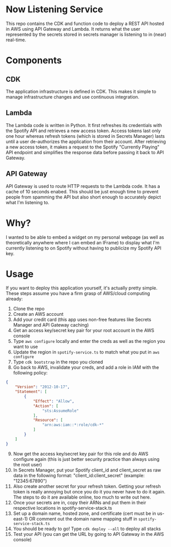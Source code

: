 # Now Listening Service

This repo contains the CDK and function code to deploy a REST API hosted in AWS using API Gateway and Lambda. It returns what the user represented by the secrets stored in secrets manager is listening to in (near) real-time.

# Components

## CDK

The application infrastructure is defined in CDK. This makes it simple to manage infrastructure changes and use continuous integration.

## Lambda

The Lambda code is written in Python. It first refreshes its credentials with the Spotify API and retrieves a new access token. Access tokens last only one hour whereas refresh tokens (which is stored in Secrets Manager) lasts until a user de-authorizes the application from their account. After retrieving a new access token, it makes a request to the Spotify "Currently Playing" API endpoint and simplifies the response data before passing it back to API Gateway.

## API Gateway

API Gateway is used to route HTTP requests to the Lambda code. It has a cache of 10 seconds enabed. This should be just enough time to prevent people from spamming the API but also short enough to accurately depict what I'm listening to.

# Why?

I wanted to be able to embed a widget on my personal webpage (as well as theoretically anywhere where I can embed an IFrame) to display what I'm currently listening to on Spotify without having to publicize my Spotify API key.

# Usage

If you want to deploy this application yourself, it's actually pretty simple. These steps assume you have a firm grasp of AWS/cloud computing already:

1. Clone the repo
2. Create an AWS account
3. Add your credit card (this app uses non-free features like Secrets Manager and API Gateway caching)
4. Get an access key/secret key pair for your root account in the AWS console
5. Type `aws configure` locally and enter the creds as well as the region you want to use
6. Update the region in `spotify-service.ts` to match what you put in `aws configure`
7. Type `cdk bootstrap` in the repo you cloned
8. Go back to AWS, invalidate your creds, and add a role in IAM with the following policy:
```json
{
    "Version": "2012-10-17",
    "Statement": [
        {
            "Effect": "Allow",
            "Action": [
                "sts:AssumeRole"
            ],
            "Resource": [
                "arn:aws:iam::*:role/cdk-*"
            ]
        }
    ]
}
```
9. Now get the access key/secret key pair for this role and do AWS configure again (this is just better security practice than always using the root user)
10. In Secrets Manager, put your Spotify client_id and client_secret as raw data in the following format: "client_id:client_secret" (example: "12345:67890")
11. Also create another secret for your refresh token. Getting your refresh token is really annoying but once you do it you never have to do it again. The steps to do it are available online, too much to write out here.
12. Once your secrets are in, copy their ARNs and put them in their respective locations in spotify-service-stack.ts
13. Set up a domain name, hosted zone, and certificate (cert must be in us-east-1) OR comment out the domain name mapping stuff in `spotify-service-stack.ts`
14. You should be ready to go! Type `cdk deploy --all` to deploy all stacks
15. Test your API (you can get the URL by going to API Gateway in the AWS console)